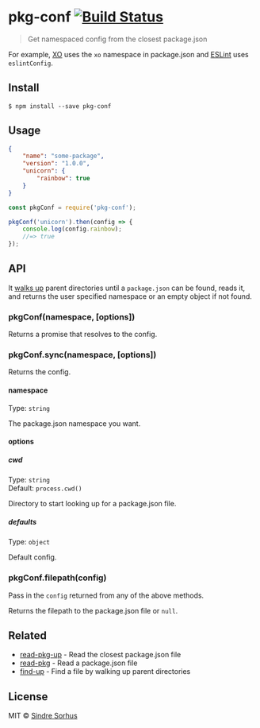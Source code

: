 # pkg-conf [![Build Status](https://travis-ci.org/sindresorhus/pkg-conf.svg?branch=master)](https://travis-ci.org/sindresorhus/pkg-conf)

> Get namespaced config from the closest package.json

For example, [XO](https://github.com/sindresorhus/xo) uses the `xo` namespace in package.json and [ESLint](http://eslint.org) uses `eslintConfig`.


## Install

```
$ npm install --save pkg-conf
```


## Usage

```json
{
	"name": "some-package",
	"version": "1.0.0",
	"unicorn": {
		"rainbow": true
	}
}
```

```js
const pkgConf = require('pkg-conf');

pkgConf('unicorn').then(config => {
	console.log(config.rainbow);
	//=> true
});
```


## API

It [walks up](https://github.com/sindresorhus/find-up) parent directories until a `package.json` can be found, reads it, and returns the user specified namespace or an empty object if not found.

### pkgConf(namespace, [options])

Returns a promise that resolves to the config.

### pkgConf.sync(namespace, [options])

Returns the config.

#### namespace

Type: `string`

The package.json namespace you want.

#### options

##### cwd

Type: `string`<br>
Default: `process.cwd()`

Directory to start looking up for a package.json file.

##### defaults

Type: `object`<br>

Default config.

### pkgConf.filepath(config)

Pass in the `config` returned from any of the above methods.

Returns the filepath to the package.json file or `null`.


## Related

- [read-pkg-up](https://github.com/sindresorhus/read-pkg-up) - Read the closest package.json file
- [read-pkg](https://github.com/sindresorhus/read-pkg) - Read a package.json file
- [find-up](https://github.com/sindresorhus/find-up) - Find a file by walking up parent directories


## License

MIT © [Sindre Sorhus](http://sindresorhus.com)
